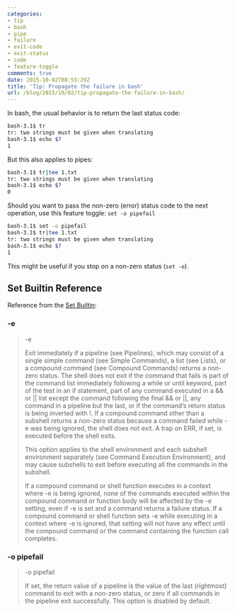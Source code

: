 ```yaml
---
categories:
- tip
- bash
- pipe
- failure
- exit-code
- exit-status
- code
- feature-toggle
comments: true
date: 2015-10-02T08:53:29Z
title: 'Tip: Propagate the failure in bash'
url: /blog/2015/10/02/tip-propagate-the-failure-in-bash/
---
```


In bash, the usual behavior is to return the last status code:

```bash
bash-3.1$ tr
tr: two strings must be given when translating
bash-3.1$ echo $?
1
```

But this also applies to pipes:

```bash
bash-3.1$ tr|tee 1.txt
tr: two strings must be given when translating
bash-3.1$ echo $?
0
```

Should you want to pass the non-zero (error) status code to the next operation, use this feature toggle: ``set -o pipefail``

```bash
bash-3.1$ set -o pipefail
bash-3.1$ tr|tee 1.txt
tr: two strings must be given when translating
bash-3.1$ echo $?
1
```

This might be useful if you stop on a non-zero status (``set -e``).

## Set Builtin Reference

Reference from the [Set Builtin](https://www.gnu.org/software/bash/manual/html_node/The-Set-Builtin.html#The-Set-Builtin):

### -e

>-e
>
>Exit immediately if a pipeline (see Pipelines), which may consist of a single simple command (see Simple Commands), a list (see Lists), or a compound command (see Compound Commands) returns a non-zero status. The shell does not exit if the command that fails is part of the command list immediately following a while or until keyword, part of the test in an if statement, part of any command executed in a && or || list except the command following the final && or ||, any command in a pipeline but the last, or if the command’s return status is being inverted with !. If a compound command other than a subshell returns a non-zero status because a command failed while -e was being ignored, the shell does not exit. A trap on ERR, if set, is executed before the shell exits.
>
>This option applies to the shell environment and each subshell environment separately (see Command Execution Environment), and may cause subshells to exit before executing all the commands in the subshell.
>
>If a compound command or shell function executes in a context where -e is being ignored, none of the commands executed within the compound command or function body will be affected by the -e setting, even if -e is set and a command returns a failure status. If a compound command or shell function sets -e while executing in a context where -e is ignored, that setting will not have any effect until the compound command or the command containing the function call completes.

### -o pipefail

>-o pipefail
>
>If set, the return value of a pipeline is the value of the last (rightmost) command to exit with a non-zero status, or zero if all commands in the pipeline exit successfully. This option is disabled by default.
